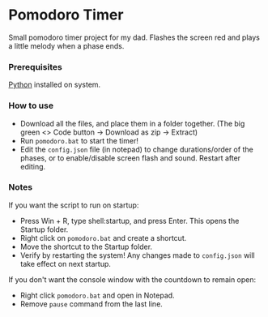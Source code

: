 # Pomodoro Timer

Small pomodoro timer project for my dad.
Flashes the screen red and plays a little melody when a phase ends.

### Prerequisites
[Python](https://www.python.org/downloads/) installed on system.

### How to use
- Download all the files, and place them in a folder together. (The big green <> Code button -> Download as zip -> Extract)
- Run `pomodoro.bat` to start the timer!
- Edit the `config.json` file (in notepad) to change durations/order of the phases, or to enable/disable screen flash and sound. Restart after editing.

### Notes
If you want the script to run on startup:
- Press Win + R, type shell:startup, and press Enter. This opens the Startup folder.
- Right click on `pomodoro.bat` and create a shortcut.
- Move the shortcut to the Startup folder.
- Verify by restarting the system! Any changes made to `config.json` will take effect on next startup.

If you don't want the console window with the countdown to remain open:
- Right click `pomodoro.bat` and open in Notepad.
- Remove `pause` command from the last line.
